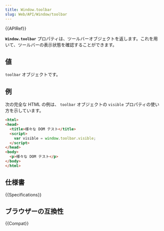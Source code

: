 ```yaml
---
title: Window.toolbar
slug: Web/API/Window/toolbar
---
```

{{APIRef}}

**`Window.toolbar`** プロパティは、ツールバーオブジェクトを返します。これを用いて、ツールバーの表示状態を確認することができます。

## 値

`toolbar` オブジェクトです。

## 例

次の完全な HTML の例は、 `toolbar` オブジェクトの `visible` プロパティの使い方を示しています。

```html
<html>
<head>
  <title>様々な DOM テスト</title>
  <script>
    var visible = window.toolbar.visible;
  </script>
</head>
<body>
  <p>様々な DOM テスト</p>
</body>
</html>
```

## 仕様書

{{Specifications}}

## ブラウザーの互換性

{{Compat}}

